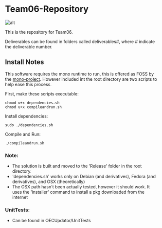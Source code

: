 # Team06-Repository

![alt](http://i.imgur.com/nZHE2pK.jpg)

This is the repository for Team06.

Deliverables can be found in folders called deliverables#, where # indicate the deliverable number.

## Install Notes

This software requires the mono runtime to run, this is offered as FOSS by the [mono-project](http://www.mono-project.com/). However included int the root directory are two scripts to help ease this process. 

First, make these scripts executable:

``` shell
chmod u+x dependencies.sh
chmod u+x compileandrun.sh
```

Install dependencies:

`sudo ./dependencies.sh`

Compile and Run:

`./compileandrun.sh`

### Note:
- The solution is built and moved to the 'Release' folder in the root directory.
- 'dependencies.sh' works only on Debian (and derivatives), Fedora (and derivatives), and OSX (theoretically)
- The OSX path hasn't been actually tested, however it should work. It uses the 'installer' command to install a pkg downloaded from the internet

### UnitTests:
- Can be found in OECUpdator/UnitTests
